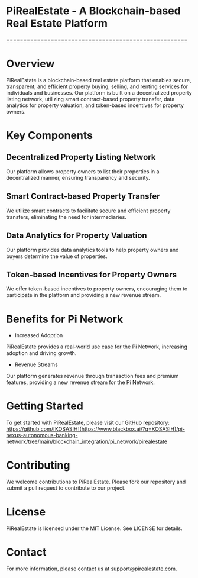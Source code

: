 # PiRealEstate - A Blockchain-based Real Estate Platform
=====================================================

# Overview

PiRealEstate is a blockchain-based real estate platform that enables secure, transparent, and efficient property buying, selling, and renting services for individuals and businesses. Our platform is built on a decentralized property listing network, utilizing smart contract-based property transfer, data analytics for property valuation, and token-based incentives for property owners.

# Key Components

## Decentralized Property Listing Network

Our platform allows property owners to list their properties in a decentralized manner, ensuring transparency and security.

## Smart Contract-based Property Transfer

We utilize smart contracts to facilitate secure and efficient property transfers, eliminating the need for intermediaries.

## Data Analytics for Property Valuation

Our platform provides data analytics tools to help property owners and buyers determine the value of properties.

## Token-based Incentives for Property Owners

We offer token-based incentives to property owners, encouraging them to participate in the platform and providing a new revenue stream.

# Benefits for Pi Network

- Increased Adoption

PiRealEstate provides a real-world use case for the Pi Network, increasing adoption and driving growth.

- Revenue Streams

Our platform generates revenue through transaction fees and premium features, providing a new revenue stream for the Pi Network.

# Getting Started

To get started with PiRealEstate, please visit our GitHub repository: https://github.com/[KOSASIH](https://www.blackbox.ai/?q=KOSASIH)/pi-nexus-autonomous-banking-network/tree/main/blockchain_integration/pi_network/pirealestate

# Contributing

We welcome contributions to PiRealEstate. Please fork our repository and submit a pull request to contribute to our project.

# License

PiRealEstate is licensed under the MIT License. See LICENSE for details.

# Contact

For more information, please contact us at [support@pirealestate.com](support@pirealestate.com).
